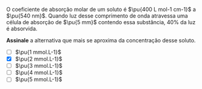 O coeficiente de absorção molar de um soluto é $\pu{400 L mol-1 cm-1}$ a $\pu{540 nm}$. Quando luz desse comprimento de onda atravessa uma célula de absorção de $\pu{5 mm}$ contendo essa substância, $40\%$ da luz é absorvida.

**Assinale** a alternativa que mais se aproxima da concentração desse soluto.

- [ ] $\pu{1 mmol.L-1}$
- [x] $\pu{2 mmol.L-1}$
- [ ] $\pu{3 mmol.L-1}$
- [ ] $\pu{4 mmol.L-1}$
- [ ] $\pu{5 mmol.L-1}$
